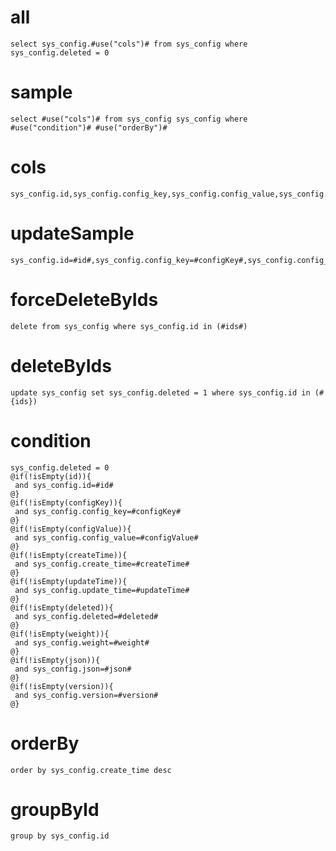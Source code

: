 
all
===
    select sys_config.#use("cols")# from sys_config where sys_config.deleted = 0

sample
===
	select #use("cols")# from sys_config sys_config where  #use("condition")# #use("orderBy")#

cols
===
	sys_config.id,sys_config.config_key,sys_config.config_value,sys_config.create_time,sys_config.update_time,sys_config.deleted,sys_config.weight,sys_config.json,sys_config.version
updateSample
===
	sys_config.id=#id#,sys_config.config_key=#configKey#,sys_config.config_value=#configValue#,sys_config.create_time=#createTime#,sys_config.update_time=#updateTime#,sys_config.deleted=#deleted#,sys_config.weight=#weight#,sys_config.json=#json#,sys_config.version=#version#
forceDeleteByIds
===
    delete from sys_config where sys_config.id in (#ids#)

deleteByIds
===
    update sys_config set sys_config.deleted = 1 where sys_config.id in (#{ids})

condition
===
    sys_config.deleted = 0
	@if(!isEmpty(id)){
	 and sys_config.id=#id#
	@}
	@if(!isEmpty(configKey)){
	 and sys_config.config_key=#configKey#
	@}
	@if(!isEmpty(configValue)){
	 and sys_config.config_value=#configValue#
	@}
	@if(!isEmpty(createTime)){
	 and sys_config.create_time=#createTime#
	@}
	@if(!isEmpty(updateTime)){
	 and sys_config.update_time=#updateTime#
	@}
	@if(!isEmpty(deleted)){
	 and sys_config.deleted=#deleted#
	@}
	@if(!isEmpty(weight)){
	 and sys_config.weight=#weight#
	@}
	@if(!isEmpty(json)){
	 and sys_config.json=#json#
	@}
	@if(!isEmpty(version)){
	 and sys_config.version=#version#
	@}

orderBy
===
	order by sys_config.create_time desc

groupById
===
    group by sys_config.id
